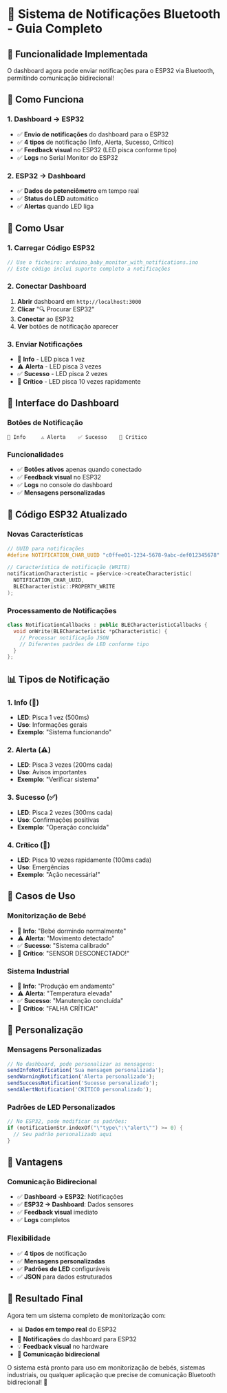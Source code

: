 # 📢 Sistema de Notificações Bluetooth - Guia Completo

## 🎯 **Funcionalidade Implementada**

O dashboard agora pode enviar notificações para o ESP32 via Bluetooth, permitindo comunicação bidirecional!

## 🔧 **Como Funciona**

### **1. Dashboard → ESP32**
- ✅ **Envio de notificações** do dashboard para o ESP32
- ✅ **4 tipos** de notificação (Info, Alerta, Sucesso, Crítico)
- ✅ **Feedback visual** no ESP32 (LED pisca conforme tipo)
- ✅ **Logs** no Serial Monitor do ESP32

### **2. ESP32 → Dashboard**
- ✅ **Dados do potenciômetro** em tempo real
- ✅ **Status do LED** automático
- ✅ **Alertas** quando LED liga

## 🚀 **Como Usar**

### **1. Carregar Código ESP32**
```cpp
// Use o ficheiro: arduino_baby_monitor_with_notifications.ino
// Este código inclui suporte completo a notificações
```

### **2. Conectar Dashboard**
1. **Abrir** dashboard em `http://localhost:3000`
2. **Clicar** "🔍 Procurar ESP32"
3. **Conectar** ao ESP32
4. **Ver** botões de notificação aparecer

### **3. Enviar Notificações**
- 📢 **Info** - LED pisca 1 vez
- ⚠️ **Alerta** - LED pisca 3 vezes
- ✅ **Sucesso** - LED pisca 2 vezes
- 🚨 **Crítico** - LED pisca 10 vezes rapidamente

## 📱 **Interface do Dashboard**

### **Botões de Notificação**
```
📢 Info     ⚠️ Alerta    ✅ Sucesso    🚨 Crítico
```

### **Funcionalidades**
- ✅ **Botões ativos** apenas quando conectado
- ✅ **Feedback visual** no ESP32
- ✅ **Logs** no console do dashboard
- ✅ **Mensagens personalizadas**

## 🔧 **Código ESP32 Atualizado**

### **Novas Características**
```cpp
// UUID para notificações
#define NOTIFICATION_CHAR_UUID "c0ffee01-1234-5678-9abc-def012345678"

// Característica de notificação (WRITE)
notificationCharacteristic = pService->createCharacteristic(
  NOTIFICATION_CHAR_UUID,
  BLECharacteristic::PROPERTY_WRITE
);
```

### **Processamento de Notificações**
```cpp
class NotificationCallbacks : public BLECharacteristicCallbacks {
  void onWrite(BLECharacteristic *pCharacteristic) {
    // Processar notificação JSON
    // Diferentes padrões de LED conforme tipo
  }
};
```

## 📊 **Tipos de Notificação**

### **1. Info (📢)**
- **LED**: Pisca 1 vez (500ms)
- **Uso**: Informações gerais
- **Exemplo**: "Sistema funcionando"

### **2. Alerta (⚠️)**
- **LED**: Pisca 3 vezes (200ms cada)
- **Uso**: Avisos importantes
- **Exemplo**: "Verificar sistema"

### **3. Sucesso (✅)**
- **LED**: Pisca 2 vezes (300ms cada)
- **Uso**: Confirmações positivas
- **Exemplo**: "Operação concluída"

### **4. Crítico (🚨)**
- **LED**: Pisca 10 vezes rapidamente (100ms cada)
- **Uso**: Emergências
- **Exemplo**: "Ação necessária!"

## 🎯 **Casos de Uso**

### **Monitorização de Bebé**
- 📢 **Info**: "Bebé dormindo normalmente"
- ⚠️ **Alerta**: "Movimento detectado"
- ✅ **Sucesso**: "Sistema calibrado"
- 🚨 **Crítico**: "SENSOR DESCONECTADO!"

### **Sistema Industrial**
- 📢 **Info**: "Produção em andamento"
- ⚠️ **Alerta**: "Temperatura elevada"
- ✅ **Sucesso**: "Manutenção concluída"
- 🚨 **Crítico**: "FALHA CRÍTICA!"

## 🔧 **Personalização**

### **Mensagens Personalizadas**
```javascript
// No dashboard, pode personalizar as mensagens:
sendInfoNotification('Sua mensagem personalizada');
sendWarningNotification('Alerta personalizado');
sendSuccessNotification('Sucesso personalizado');
sendAlertNotification('CRÍTICO personalizado');
```

### **Padrões de LED Personalizados**
```cpp
// No ESP32, pode modificar os padrões:
if (notificationStr.indexOf("\"type\":\"alert\"") >= 0) {
  // Seu padrão personalizado aqui
}
```

## 🚀 **Vantagens**

### **Comunicação Bidirecional**
- ✅ **Dashboard → ESP32**: Notificações
- ✅ **ESP32 → Dashboard**: Dados sensores
- ✅ **Feedback visual** imediato
- ✅ **Logs** completos

### **Flexibilidade**
- ✅ **4 tipos** de notificação
- ✅ **Mensagens personalizadas**
- ✅ **Padrões de LED** configuráveis
- ✅ **JSON** para dados estruturados

## 🎉 **Resultado Final**

Agora tem um sistema completo de monitorização com:
- 📊 **Dados em tempo real** do ESP32
- 📢 **Notificações** do dashboard para ESP32
- 💡 **Feedback visual** no hardware
- 🔄 **Comunicação bidirecional**

O sistema está pronto para uso em monitorização de bebés, sistemas industriais, ou qualquer aplicação que precise de comunicação Bluetooth bidirecional! 🚀
